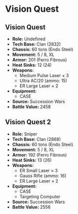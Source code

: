 # Vision Quest
## Vision Quest
- **Role:** Undefined
- **Tech Base:** Clan (2832)
- **Chassis:** 60 tons (Endo Steel)
- **Movement:** 5 / 8, XL
- **Armor:** 201 (Ferro Fibrous)
- **Heat Sinks:** 12 (24)
- **Weapons:**
  - Medium Pulse Laser × 3
  - Ultra AC/20 (ammo: 15)
  - ER Large Laser × 2
- **Equipment:**
  - CASE
- **Source:** Succession Wars
- **Battle Value:** 2458

## Vision Quest 2
- **Role:** Sniper
- **Tech Base:** Clan (2868)
- **Chassis:** 60 tons (Endo Steel)
- **Movement:** 5 / 8, XL
- **Armor:** 192 (Ferro Fibrous)
- **Heat Sinks:** 13 (26)
- **Weapons:**
  - ER Small Laser × 3
  - Gauss Rifle (ammo: 16)
  - ER Large Laser × 2
- **Equipment:**
  - CASE
  - Targeting Computer
- **Source:** Succession Wars
- **Battle Value:** 2556

